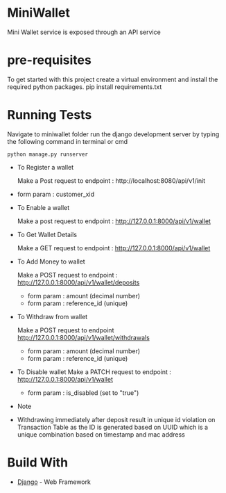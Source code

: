 # MiniWallet
Mini Wallet service is exposed through an API service

# pre-requisites
To get started with this project create a virtual environment and install the required python packages. pip install requirements.txt

# Running Tests
Navigate to  miniwallet folder run the django development server by typing the following command in terminal or cmd
``` 
python manage.py runserver 

```

* To Register a wallet
  
  Make a Post request to endpoint : http://localhost:8080/api/v1/init
 - form param : customer_xid
 
* To Enable a wallet
  
  Make a post request to endpoint : http://127.0.0.1:8000/api/v1/wallet

* To Get Wallet Details
	
  Make a GET request to endpoint : http://127.0.0.1:8000/api/v1/wallet
  
* To Add Money to wallet

  Make a POST request to endpoint :  http://127.0.0.1:8000/api/v1/wallet/deposits
  - form param : amount (decimal number)
  - form param : reference_id (unique)
  
* To Withdraw from wallet

  Make a POST request to endpoint http://127.0.0.1:8000/api/v1/wallet/withdrawals
  - form param : amount (decimal number)
  - form param : reference_id (unique)
  
* To Disable wallet
  Make a PATCH request to endpoint : http://127.0.0.1:8000/api/v1/wallet
  - form param : is_disabled (set to "true")

* Note
 - Withdrawing immediately after deposit result in unique id violation on Transaction Table as the ID is generated based on 
 UUID which is a unique combination based on timestamp and mac address

# Build With
* [Django](https://www.djangoproject.com/) - Web Framework